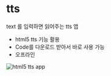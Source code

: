# tts

text 를 입력하면 읽어주는 tts 앱

- html5 tts 기능 활용
- Code를 다운로드 받아서 바로 사용 가능
- 오프라인 

![html5 tts app](https://server.tilnote.io/images/pages/7317b554-d13d-4851-a55b-17fe55e90137.png)
